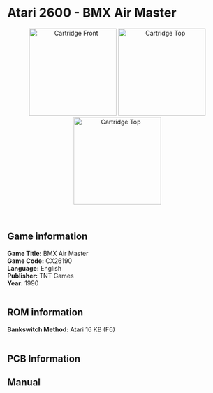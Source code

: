 # Atari 2600 - BMX Air Master

<p align="center" width="100%">
	<img src="https://archive.org/download/A26_BMX_AIR_MASTER_CX26190/01_LABEL_FRONT.JPG" alt="Cartridge Front" width="200"/>
	<img src="https://archive.org/download/A26_BMX_AIR_MASTER_CX26190/02_LABEL_TOP.JPG" alt="Cartridge Top" width="200"/>
	<img src="https://archive.org/download/A26_BMX_AIR_MASTER_CX26190/03_CARTRIDGE_BACK.JPG" alt="Cartridge Top" width="200"/>
</p> <br/>

## Game information

**Game Title:** BMX Air Master <br/>
**Game Code:** CX26190 <br/>
**Language:** English <br/>
**Publisher:** TNT Games <br/>
**Year:** 1990 <br/>
<br/>

## ROM information

**Bankswitch Method:** Atari 16 KB (F6) <br/>
<br/>

## PCB Information


## Manual

